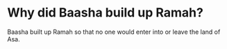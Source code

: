# Why did Baasha build up Ramah?

Baasha built up Ramah so that no one would enter into or leave the land of Asa.
